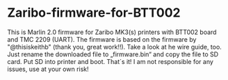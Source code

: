 # Zaribo-firmware-for-BTT002
This is Marlin 2.0 firmware for Zaribo MK3(s) printers with BTT002 board and TMC 2209 (UART). The firmware is based on the firmware by "@thisiskeithb" (thank you, great work!!). Take a look at he wire guide, too. Just rename the downloaded file to „firmware.bin“ and copy the file to SD card. Put SD into printer and boot. That´s it! I am not responsible for any issues, use at your own risk!
